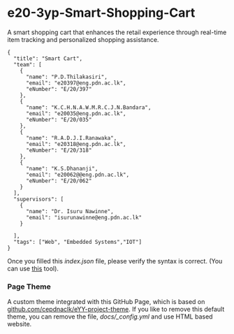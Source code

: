 # e20-3yp-Smart-Shopping-Cart

A smart shopping cart that enhances the retail experience through real-time item tracking and personalized shopping assistance.
```
{
  "title": "Smart Cart",
  "team": [
    {
      "name": "P.D.Thilakasiri",
      "email": "e20397@eng.pdn.ac.lk",
      "eNumber": "E/20/397"
    },
    {
      "name": "K.C.H.N.A.W.M.R.C.J.N.Bandara",
      "email": "e20035@eng.pdn.ac.lk",
      "eNumber": "E/20/035"
    },
    {
      "name": "R.A.D.J.I.Ranawaka",
      "email": "e20318@eng.pdn.ac.lk",
      "eNumber": "E/20/318"
    },
    {
      "name": "K.S.Dhananji",
      "email": "e20062@@eng.pdn.ac.lk",
      "eNumber": "E/20/062"
    }
  ],
  "supervisors": [
    {
      "name": "Dr. Isuru Nawinne",
      "email": "isurunawinne@eng.pdn.ac.lk"
    }
   
  ],
  "tags": ["Web", "Embedded Systems","IOT"]
}
```

Once you filled this _index.json_ file, please verify the syntax is correct. (You can use [this](https://jsonlint.com/) tool).

### Page Theme

A custom theme integrated with this GitHub Page, which is based on [github.com/cepdnaclk/eYY-project-theme](https://github.com/cepdnaclk/eYY-project-theme). If you like to remove this default theme, you can remove the file, _docs/\_config.yml_ and use HTML based website.
